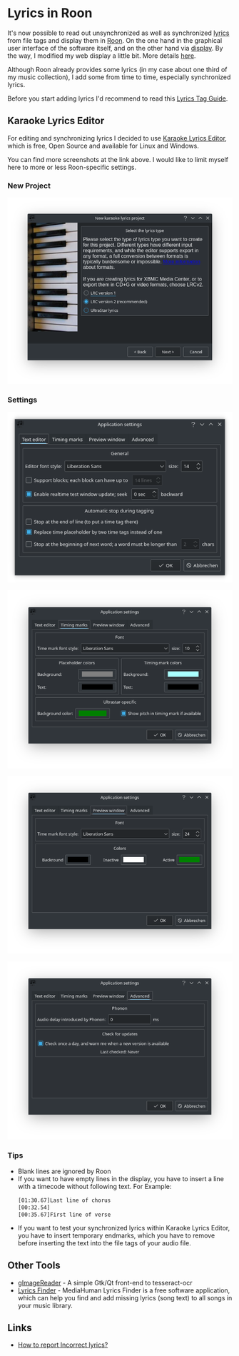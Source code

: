 # Lyrics in Roon

It's now possible to read out unsynchronized as well as synchronized [lyrics](https://help.roonlabs.com/portal/en/kb/articles/lyrics) from file tags and display them in [Roon](https://roonlabs.com/r/n6HeIaGsYUKKh60AONYs5Q). On the one hand in the graphical user interface of the software itself, and on the other hand via [display](https://help.roonlabs.com/portal/en/kb/articles/displays). By the way, I modified my web display a little bit. More details [here](roon-web-display.md).

Although Roon already provides some lyrics (in my case about one third of my music collection), I add some from time to time, especially synchronized lyrics.

Before you start adding lyrics I'd recommend to read this [Lyrics Tag Guide](https://community.roonlabs.com/t/1-7-lyrics-tag-guide/85182).

## Karaoke Lyrics Editor

For editing and synchronizing lyrics I decided to use [Karaoke Lyrics Editor](https://www.ulduzsoft.com/linux/karaoke-lyrics-editor/), which is free, Open Source and available for Linux and Windows.

You can find more screenshots at the link above. I would like to limit myself here to more or less Roon-specific settings.

### New Project

![Select Lyrics Type](../images/karlyriceditor-select_lyrics_type.png)

### Settings

![Settings - Text Editor](../images/karlyriceditor-settings-texteditor.png)

![Settings - Timing Marks](../images/karlyriceditor-settings-timing_marks.png)

![Settings - Preview Window](../images/karlyriceditor-settings-preview_window.png)

![Settings - Advanced](../images/karlyriceditor-settings-advanced.png)

### Tips

* Blank lines are ignored by Roon
* If you want to have empty lines in the display, you have to insert a line with a timecode without following text.
  For Example:
  ```
  [01:30.67]Last line of chorus
  [00:32.54]
  [00:35.67]First line of verse
  ```
* If you want to test your synchronized lyrics within Karaoke Lyrics Editor, you have to insert temporary endmarks, which you have to remove before inserting the text into the file tags of your audio file.

## Other Tools

* [gImageReader](https://github.com/manisandro/gImageReader/) - A simple Gtk/Qt front-end to tesseract-ocr
* [Lyrics Finder](https://www.mediahuman.com/lyrics-finder/) - MediaHuman Lyrics Finder is a free software application, which can help you find and add missing lyrics (song text) to all songs in your music library.

## Links

* [How to report Incorrect lyrics?](https://community.roonlabs.com/t/how-to-report-incorrect-lyrics/65057)
